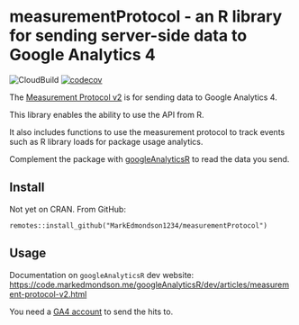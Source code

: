 # measurementProtocol - an R library for sending server-side data to Google Analytics 4

<!-- badges: start -->
![CloudBuild](https://badger-ewjogewawq-ew.a.run.app/build/status?project=mark-edmondson-gde&id=8d88c387-66f1-4ae4-a202-c1cace1fd71f)
[![codecov](https://codecov.io/gh/MarkEdmondson1234/measurementProtocol/branch/master/graph/badge.svg)](https://codecov.io/gh/MarkEdmondson1234/measurementProtocol)
<!-- badges: end -->

The [Measurement Protocol v2](https://developers.google.com/analytics/devguides/collection/protocol/ga4) is for sending data to Google Analytics 4.

This library enables the ability to use the API from R.

It also includes functions to use the measurement protocol to track events such as R library loads for package usage analytics.  

Complement the package with [googleAnalyticsR](https://code.markedmondson.me/googleAnalyticsR) to read the data you send. 

## Install

Not yet on CRAN.  From GitHub:

```{r}
remotes::install_github("MarkEdmondson1234/measurementProtocol")
```

## Usage 

Documentation on `googleAnalyticsR` dev website: https://code.markedmondson.me/googleAnalyticsR/dev/articles/measurement-protocol-v2.html

You need a [GA4 account](https://support.google.com/analytics/answer/10089681?hl=en) to send the hits to.

